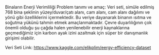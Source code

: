 Binaların Enerji Verimliliği
Problem tanımı ve amaç: Veri seti, simüle edilmiş 768 bina şeklinin yüzey/duvar/çatı alanı, cam alanı, cam alanı dağılımı ve yönü gibi özelliklerini içermektedir. Bu veriye dayanarak binanın ısıtma ve soğutma yükünü tahmin etmek amaçlanmaktadır. Çevre duyarlılığının çok önemli olduğu şu çağda halen yenilenebilir enerji kaynaklarına geçmediğimiz için karbon ayak izini azaltmak için süper bir danışmanlık girişimi olabilir.

Veri Seti Link: https://www.kaggle.com/elikplim/eergy-efficiency-dataset
